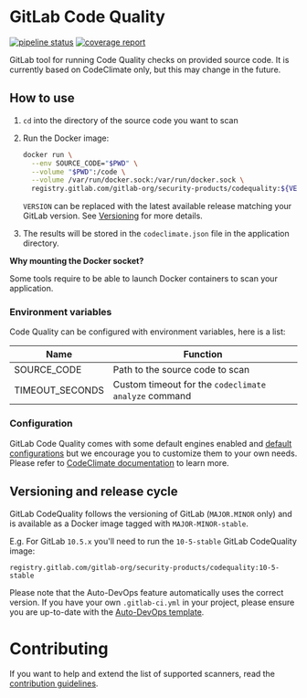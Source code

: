 # GitLab Code Quality

[![pipeline status](https://gitlab.com/gitlab-org/security-products/codequality/badges/master/pipeline.svg)](https://gitlab.com/gitlab-org/security-products/codequality/commits/master)
[![coverage report](https://gitlab.com/gitlab-org/security-products/codequality/badges/master/coverage.svg)](https://gitlab.com/gitlab-org/security-products/codequality/commits/master)

GitLab tool for running Code Quality checks on provided source code.
It is currently based on CodeClimate only, but this may change in the future.

## How to use

1. `cd` into the directory of the source code you want to scan
1. Run the Docker image:

    ```sh
    docker run \
      --env SOURCE_CODE="$PWD" \
      --volume "$PWD":/code \
      --volume /var/run/docker.sock:/var/run/docker.sock \
      registry.gitlab.com/gitlab-org/security-products/codequality:${VERSION:-latest} /code
    ```
    `VERSION` can be replaced with the latest available release matching your GitLab version. See [Versioning](#versioning-and-release-cycle) for more details.

1. The results will be stored in the `codeclimate.json` file in the application directory.

**Why mounting the Docker socket?**

Some tools require to be able to launch Docker containers to scan your application.

### Environment variables

Code Quality can be configured with environment variables, here is a list:

| Name            | Function                                             |
|-----------------|------------------------------------------------------|
| SOURCE_CODE     | Path to the source code to scan                      |
| TIMEOUT_SECONDS | Custom timeout for the `codeclimate analyze` command |

### Configuration

GitLab Code Quality comes with some default engines enabled and [default configurations](./codeclimate_defaults) but we encourage you to customize them to your own needs.
Please refer to [CodeClimate documentation](https://docs.codeclimate.com/docs/configuring-your-analysis) to learn more.

## Versioning and release cycle

GitLab CodeQuality follows the versioning of GitLab (`MAJOR.MINOR` only) and is available as a Docker image tagged with `MAJOR-MINOR-stable`.

E.g. For GitLab `10.5.x` you'll need to run the `10-5-stable` GitLab CodeQuality image:

    registry.gitlab.com/gitlab-org/security-products/codequality:10-5-stable

Please note that the Auto-DevOps feature automatically uses the correct version. If you have your own `.gitlab-ci.yml` in your project, please ensure you are up-to-date with the [Auto-DevOps template](https://gitlab.com/gitlab-org/gitlab-ci-yml/blob/master/Auto-DevOps.gitlab-ci.yml).

# Contributing

If you want to help and extend the list of supported scanners, read the
[contribution guidelines](CONTRIBUTING.md).
